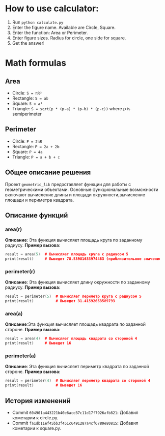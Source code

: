 
# How to use calculator:
1. Run `python calculate.py`
2. Enter the figure name. Available are Circle, Square.
3. Enter the function: Area or Perimeter.
4. Enter figure sizes. Radius for circle, one side for square.
5. Get the answer!

# Math formulas
## Area
- Circle: `S = πR²`
- Rectangle: `S = ab`
- Square: `S = a²`
- Triangle: `S = sqrt(p * (p-a) * (p-b) * (p-c))` where p is semiperimeter

## Perimeter
- Circle: `P = 2πR`
- Rectangle: `P = 2a + 2b`
- Square: `P = 4a`
- Triangle: `P = a + b + c`
## Общее описание решения
Проект `geometric_lib` предоставляет функции для работы с геометрическими объектами. Основные функциональные возможности включают вычисление длины и площади окружности,вычисление площади и периметра квадрата.
## Описание функций

### area(r)
**Описание**: Эта функция вычисляет площадь круга по заданному радиусу.
**Пример вызова**:
```cpp
result = area(5)  # Вычисляет площадь круга с радиусом 5
print(result)     # Выведет 78.53981633974483 (приблизительное значение)
```
### perimeter(r)
**Описание**: Эта функция вычисляет длину окружности по заданному радиусу.
**Пример вызова**:
```cpp
result = perimeter(5)  # Вычисляет периметр круга с радиусом 5
print(result)          # Выведет 31.41592653589793
```
### area(a)
**Описание**:Эта функция вычисляет площадь квадрата по заданной стороне.
**Пример вызова**:
```cpp
result = area(4)  # Вычисляет площадь квадрата со стороной 4
print(result)     # Выведет 16
```
### perimeter(a)
**Описание**: Эта функция вычисляет периметр квадрата по заданной стороне.
**Пример вызова**:
```cpp
result = perimeter(4)  # Вычисляет периметр квадрата со стороной 4
print(result)          # Выведет 16
```
## История изменений
- Commit `604901a443221b40e6ace37c11d17f7926afb821`: Добавил кометарии к circle.py.
- Commit `fa1db11ef45bb3f451c6491287a4cf6789e80815`: Добавил кометарии к square.py.


